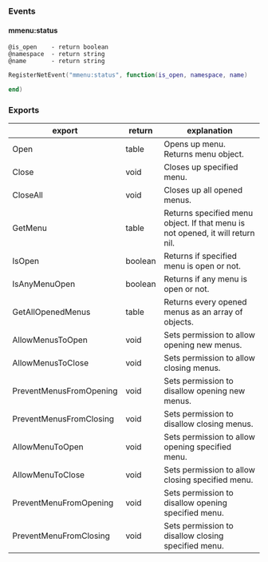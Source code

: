 ### Events
#### mmenu:status
```
@is_open	- return boolean
@namespace	- return string
@name		- return string
```
```lua
RegisterNetEvent("mmenu:status", function(is_open, namespace, name)

end)
```

### Exports

| export					| return    | explanation                                                                              |
|---------------------------|-----------|------------------------------------------------------------------------------------------|
| Open						| table     | Opens up menu. Returns menu object.
| Close						| void		| Closes up specified menu.
| CloseAll					| void		| Closes up all opened menus.
| GetMenu					| table		| Returns specified menu object. If that menu is not opened, it will return nil.
| IsOpen					| boolean	| Returns if specified menu is open or not.
| IsAnyMenuOpen 			| boolean	| Returns if any menu is open or not.
| GetAllOpenedMenus 		| table		| Returns every opened menus as an array of objects.
| AllowMenusToOpen			| void		| Sets permission to allow opening new menus.
| AllowMenusToClose			| void		| Sets permission to allow closing menus.
| PreventMenusFromOpening	| void		| Sets permission to disallow opening new menus.
| PreventMenusFromClosing	| void		| Sets permission to disallow closing menus.
| AllowMenuToOpen			| void		| Sets permission to allow opening specified menu.
| AllowMenuToClose			| void		| Sets permission to allow closing specified menu.
| PreventMenuFromOpening	| void		| Sets permission to disallow opening specified menu.
| PreventMenuFromClosing	| void		| Sets permission to disallow closing specified menu.